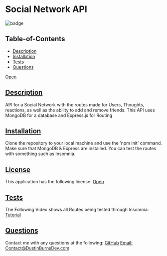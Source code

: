 
  # Social Network API
  
![badge](https://img.shields.io/badge/license-Open-blue)
  
  ## Table-of-Contents
  * [Description](#description)
  * [Installation](#installation)
  * [Tests](#tests)
  * [Questions](#questions)

[Open](https://choosealicense.com/licenses/Open)

 
  ## [Description](#table-of-contents)
  API for a Social Network with the routes made for Users, Thoughts, reactions, as well as the ability to add and remove friends. This API uses MongoDB for a database and Express.js for Routing
   
  ## [Installation](#table-of-contents)
  Clone the repository to your local machine and use the 'npm init' command. Make sure that MongoDB & Express are installed.
  You can test the routes with something such as Insomnia.

  ## [License](#table-of-contents)
  This application has the following license:
  [Open](https://choosealicense.com/licenses/Open)
    
  ## [Tests](#table-of-contents)
  The Following Video shows all Routes being tested through Insomnia:
  [Tutorial](https://drive.google.com/file/d/1d82rqkFDHm6ZWWcq0Mqr9mcC1ZimFEb4/view)
  ## [Questions](#table-of-contents)
  Contact me with any questions at the following:
  [GitHub](https://github.com/BurnsD)
  [Email: Contact@DustinBurnsDev.com](mailto:Contact@DustinBurnsDev.com)
  